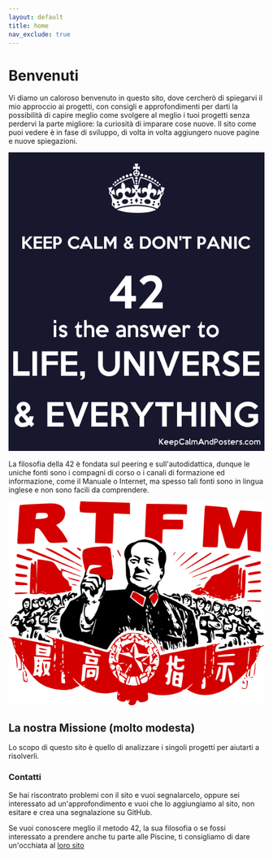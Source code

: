 ```yaml
---
layout: default
title: home
nav_exclude: true
---
```


# Benvenuti
Vi diamo un caloroso benvenuto in questo sito, dove cercherò di spiegarvi il mio approccio ai progetti, con consigli e approfondimenti per darti la possibilità di capire meglio come svolgere al meglio i tuoi progetti senza perdervi la parte migliore: la curiosità di imparare cose nuove.
Il sito come puoi vedere è in fase di sviluppo, di volta in volta aggiungero nuove pagine e nuove spiegazioni.

![image](img/42img.png)

La filosofia della 42 è fondata sul peering e sull'autodidattica, dunque le uniche fonti sono i compagni di corso o i canali di formazione ed informazione, come il Manuale o Internet, ma spesso tali fonti sono in lingua inglese e non sono facili da comprendere. 

![image](img/RTFMimg.png)

## La nostra Missione (molto modesta)

Lo scopo di questo sito è quello di analizzare i singoli progetti per aiutarti a risolverli.

### Contatti

Se hai riscontrato problemi con il sito e vuoi segnalarcelo, oppure sei interessato ad un'approfondimento e vuoi che lo aggiungiamo al sito, non esitare e crea una segnalazione su GitHub.

Se vuoi conoscere meglio il metodo 42, la sua filosofia o se fossi interessato a prendere anche tu parte alle Piscine, ti consigliamo di dare un'occhiata al [loro sito](https://42roma.it)
